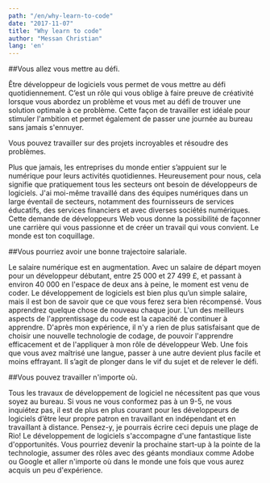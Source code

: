 ```yaml
---
path: "/en/why-learn-to-code"
date: "2017-11-07"
title: "Why learn to code"
author: "Messan Christian"
lang: 'en'
---
```



##Vous allez vous mettre au défi.

Être développeur de logiciels vous permet de vous mettre au défi quotidiennement. C’est un rôle qui vous oblige à faire preuve de créativité lorsque vous abordez un problème et vous met au défi de trouver une solution optimale à ce problème. Cette façon de travailler est idéale pour stimuler l'ambition et permet également de passer une journée au bureau sans jamais s'ennuyer.

Vous pouvez travailler sur des projets incroyables et résoudre des problèmes.

Plus que jamais, les entreprises du monde entier s’appuient sur le numérique pour leurs activités quotidiennes. Heureusement pour nous, cela signifie que pratiquement tous les secteurs ont besoin de développeurs de logiciels. J'ai moi-même travaillé dans des équipes numériques dans un large éventail de secteurs, notamment des fournisseurs de services éducatifs, des services financiers et avec diverses sociétés numériques. Cette demande de développeurs Web vous donne la possibilité de façonner une carrière qui vous passionne et de créer un travail qui vous convient. Le monde est ton coquillage.

##Vous pourriez avoir une bonne trajectoire salariale.

Le salaire numérique est en augmentation. Avec un salaire de départ moyen pour un développeur débutant, entre 25 000 et 27 499 £, et passant à environ 40 000 en l'espace de deux ans à peine, le moment est venu de coder. Le développement de logiciels est bien plus qu’un simple salaire, mais il est bon de savoir que ce que vous ferez sera bien récompensé.
Vous apprendrez quelque chose de nouveau chaque jour.
L'un des meilleurs aspects de l'apprentissage du code est la capacité de continuer à apprendre. D'après mon expérience, il n'y a rien de plus satisfaisant que de choisir une nouvelle technologie de codage, de pouvoir l'apprendre efficacement et de l'appliquer à mon rôle de développeur Web. Une fois que vous avez maîtrisé une langue, passer à une autre devient plus facile et moins effrayant. Il s’agit de plonger dans le vif du sujet et de relever le défi.

##Vous pouvez travailler n'importe où.

Tous les travaux de développement de logiciel ne nécessitent pas que vous soyez au bureau. Si vous ne vous conformez pas à un 9-5, ne vous inquiétez pas, il est de plus en plus courant pour les développeurs de logiciels d’être leur propre patron en travaillant en indépendant et en travaillant à distance. Pensez-y, je pourrais écrire ceci depuis une plage de Rio! Le développement de logiciels s'accompagne d'une fantastique liste d'opportunités. Vous pourriez devenir la prochaine start-up à la pointe de la technologie, assumer des rôles avec des géants mondiaux comme Adobe ou Google et aller n'importe où dans le monde une fois que vous aurez acquis un peu d'expérience.
